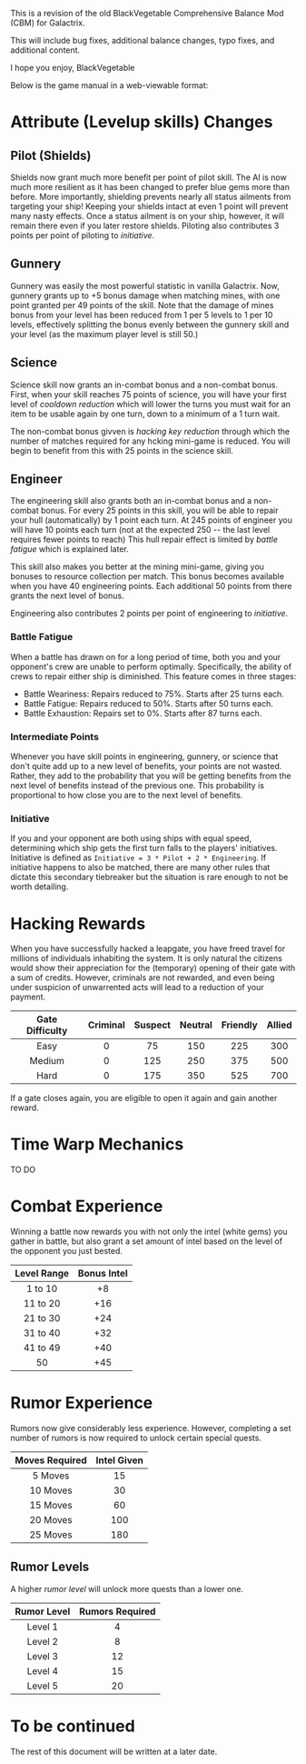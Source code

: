 This is a revision of the old BlackVegetable Comprehensive Balance Mod (CBM) for Galactrix.

This will include bug fixes, additional balance changes, typo fixes, and additional content.

I hope you enjoy,
BlackVegetable

Below is the game manual in a web-viewable format:

# Attribute (Levelup skills) Changes

## Pilot (Shields)

Shields now grant much more benefit per point of pilot skill. The AI is now much more resilient as it has been changed to prefer blue gems more than before. More importantly, shielding prevents nearly all status ailments from targeting your ship! Keeping your shields intact at even 1 point will prevent many nasty effects. Once a status ailment is on your ship, however, it will remain there even if you later restore shields. Piloting also contributes 3 points per point of piloting to *initiative*.

## Gunnery

Gunnery was easily the most powerful statistic in vanilla Galactrix. Now, gunnery grants up to +5 bonus damage when matching mines, with one point granted per 49 points of the skill. Note that the damage of mines bonus from your level has been reduced from 1 per 5 levels to 1 per 10 levels, effectively splitting the bonus evenly between the gunnery skill and your level (as the maximum player level is still 50.)

## Science

Science skill now grants an in-combat bonus and a non-combat bonus. First, when your skill reaches 75 points of science, you will have your first level of *cooldown reduction* which will lower the turns you must wait for an item to be usable again by one turn, down to a minimum of a 1 turn wait.

The non-combat bonus givven is *hacking key reduction* through which the number of matches required for any hcking mini-game is reduced. You will begin to benefit from this with 25 points in the science skill.

## Engineer

The engineering skill also grants both an in-combat bonus and a non-combat bonus. For every 25 points in this skill, you will be able to repair your hull (automatically) by 1 point each turn. At 245 points of engineer you will have 10 points each turn (not at the expected 250 -- the last level requires fewer points to reach) This hull repair effect is limited by *battle fatigue* which is explained later.

This skill also makes you better at the mining mini-game, giving you bonuses to resource collection per match. This bonus becomes available when you have 40 engineering points. Each additional 50 points from there grants the next level of bonus.

Engineering also contributes 2 points per point of engineering to *initiative*.

### Battle Fatigue

When a battle has drawn on for a long period of time, both you and your opponent's crew are unable to perform optimally. Specifically, the ability of crews to repair either ship is diminished. This feature comes in three stages:

- Battle Weariness: Repairs reduced to 75%. Starts after 25 turns each.
- Battle Fatigue: Repairs reduced to 50%. Starts after 50 turns each.
- Battle Exhaustion: Repairs set to 0%. Starts after 87 turns each.

### Intermediate Points

Whenever you have skill points in engineering, gunnery, or science that don't quite add up to a new level of benefits, your points are not wasted. Rather, they add to the probability that you will be getting benefits from the next level of benefits instead of the previous one. This probability is proportional to how close you are to the next level of benefits.

### Initiative

If you and your opponent are both using ships with equal speed, determining which ship gets the first turn falls to the players' initiatives. Initiative is defined as `Initiative = 3 * Pilot + 2 * Engineering`. If initiative happens to also be matched, there are many other rules that dictate this secondary tiebreaker but the situation is rare enough to not be worth detailing.

# Hacking Rewards

When you have successfully hacked a leapgate, you have freed travel for millions of individuals inhabiting the system. It is only natural the citizens would show their appreciation for the (temporary) opening of their gate with a sum of credits. However, criminals are not rewarded, and even being under suspicion of unwarrented acts will lead to a reduction of your payment.

| Gate Difficulty | Criminal | Suspect | Neutral | Friendly | Allied |
| :-------------: | :------: | :-----: | :-----: | :------: | :----: |
| Easy | 0 | 75 | 150 | 225 | 300 |
| Medium | 0 | 125 | 250 | 375 | 500 |
| Hard | 0 | 175 | 350 | 525 | 700 |

If a gate closes again, you are eligible to open it again and gain another reward.

# Time Warp Mechanics

TO DO

# Combat Experience

Winning a battle now rewards you with not only the intel (white gems) you gather in battle, but also grant a set amount of intel based on the level of the opponent you just bested.

| Level Range | Bonus Intel |
| :---: | :---: |
| 1 to 10 | +8 |
| 11 to 20 | +16 |
| 21 to 30 | +24 |
| 31 to 40 | +32 |
| 41 to 49 | +40 |
| 50 | +45 |

# Rumor Experience

Rumors now give considerably less experience. However, completing a set number of rumors is now required to unlock certain special quests.

| Moves Required | Intel Given |
| :---: | :---: |
| 5 Moves | 15 |
| 10 Moves | 30 |
| 15 Moves | 60 |
| 20 Moves | 100 |
| 25 Moves | 180 |

## Rumor Levels

A higher *rumor level* will unlock more quests than a lower one.

| Rumor Level | Rumors Required |
| :---: | :---: |
| Level 1 | 4 |
| Level 2 | 8 |
| Level 3 | 12 |
| Level 4 | 15 |
| Level 5 | 20 |

# To be continued

The rest of this document will be written at a later date.

